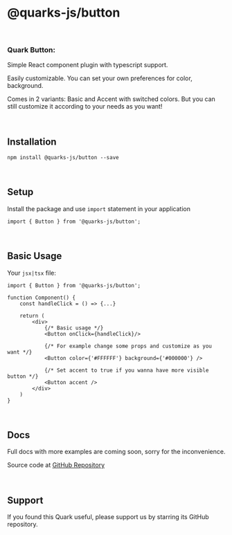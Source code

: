 # @quarks-js/button

<br/>

### Quark Button:
Simple React component plugin with typescript support.

Easily customizable. You can set your own preferences for color, background.

Comes in 2 variants: Basic and Accent with switched colors. 
But you can still customize it according to your needs as you want!

<br/>

## Installation 

```shell
npm install @quarks-js/button --save
```

<br/>

## Setup
Install the package and use ```import``` statement in your application
```tsx
import { Button } from '@quarks-js/button';
```

<br/>

## Basic Usage

Your ```jsx|tsx``` file:

```tsx
import { Button } from '@quarks-js/button';

function Component() {
    const handleClick = () => {...}
    
    return (
        <div>
            {/* Basic usage */}
            <Button onClick={handleClick}/>

            {/* For example change some props and customize as you want */}
            <Button color={'#FFFFFF'} background={'#000000'} />

            {/* Set accent to true if you wanna have more visible button */}
            <Button accent />
        </div>
    )
}
```

<br/>

## Docs 

Full docs with more examples are coming soon, sorry for the inconvenience.

Source code at [GitHub Repository](https://github.com/SamuelSlavik/QuarksJS/tree/master/packages/button)

<br/>

## Support

If you found this Quark useful, please support us by starring its GitHub repository.





